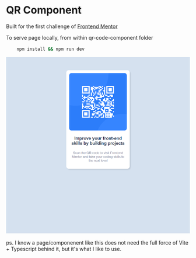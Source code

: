 # QR Component

Built for the first challenge of [Frontend Mentor](https://www.frontendmentor.io)

To serve page locally, from within qr-code-component folder

```bash
    npm install && npm run dev
```

![Image of Component](/images/QR-Component-Frontend-Mentor.png)

ps. I know a page/componenent like this does not need the full force of Vite + Typescript behind it, but it's what I like to use.
